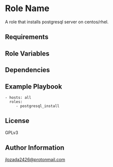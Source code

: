 Role Name
=========

A role that installs postgresql server on centos/rhel.

Requirements
------------


Role Variables
--------------


Dependencies
------------


Example Playbook
----------------

    - hosts: all
      roles:
         - postgresql_install

License
-------

GPLv3

Author Information
------------------
jlozada2426@protonmail.com
